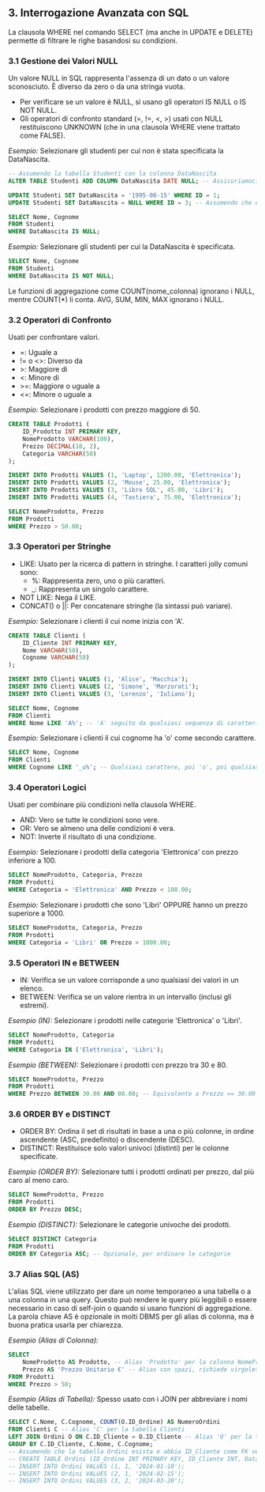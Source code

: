 ## **3. Interrogazione Avanzata con SQL**

La clausola WHERE nel comando SELECT (ma anche in UPDATE e DELETE) permette di filtrare le righe basandosi su condizioni.

### **3.1 Gestione dei Valori NULL**

Un valore NULL in SQL rappresenta l'assenza di un dato o un valore sconosciuto. È diverso da zero o da una stringa vuota.

- Per verificare se un valore è NULL, si usano gli operatori IS NULL o IS NOT NULL.
- Gli operatori di confronto standard (=, !=, <, >) usati con NULL restituiscono UNKNOWN (che in una clausola WHERE viene trattato come FALSE).

*Esempio:* Selezionare gli studenti per cui non è stata specificata la DataNascita.

```sql
-- Assumendo la tabella Studenti con la colonna DataNascita  
ALTER TABLE Studenti ADD COLUMN DataNascita DATE NULL; -- Assicuriamoci che esista e possa essere NULL  

UPDATE Studenti SET DataNascita = '1995-08-15' WHERE ID = 1;  
UPDATE Studenti SET DataNascita = NULL WHERE ID = 3; -- Assumendo che esista uno studente con ID 3  

SELECT Nome, Cognome  
FROM Studenti  
WHERE DataNascita IS NULL;
```

*Esempio:* Selezionare gli studenti per cui la DataNascita è specificata.

```sql
SELECT Nome, Cognome  
FROM Studenti  
WHERE DataNascita IS NOT NULL;
```

Le funzioni di aggregazione come COUNT(nome_colonna) ignorano i NULL, mentre COUNT(*) li conta. AVG, SUM, MIN, MAX ignorano i NULL.

### **3.2 Operatori di Confronto**

Usati per confrontare valori.

- =: Uguale a
- != o <>: Diverso da
- \>: Maggiore di
- <: Minore di
- \>=: Maggiore o uguale a
- <=: Minore o uguale a

*Esempio:* Selezionare i prodotti con prezzo maggiore di 50.

```sql
CREATE TABLE Prodotti (  
    ID_Prodotto INT PRIMARY KEY,  
    NomeProdotto VARCHAR(100),  
    Prezzo DECIMAL(10, 2),  
    Categoria VARCHAR(50)  
);  

INSERT INTO Prodotti VALUES (1, 'Laptop', 1200.00, 'Elettronica');  
INSERT INTO Prodotti VALUES (2, 'Mouse', 25.00, 'Elettronica');  
INSERT INTO Prodotti VALUES (3, 'Libro SQL', 45.00, 'Libri');  
INSERT INTO Prodotti VALUES (4, 'Tastiera', 75.00, 'Elettronica');  

SELECT NomeProdotto, Prezzo  
FROM Prodotti  
WHERE Prezzo > 50.00;
```

### **3.3 Operatori per Stringhe**

- LIKE: Usato per la ricerca di pattern in stringhe. I caratteri jolly comuni sono:
  - %: Rappresenta zero, uno o più caratteri.
  - _: Rappresenta un singolo carattere.
- NOT LIKE: Nega il LIKE.
- CONCAT() o ||: Per concatenare stringhe (la sintassi può variare).

*Esempio:* Selezionare i clienti il cui nome inizia con 'A'.

```sql
CREATE TABLE Clienti (  
    ID_Cliente INT PRIMARY KEY,  
    Nome VARCHAR(50),  
    Cognome VARCHAR(50)  
);  

INSERT INTO Clienti VALUES (1, 'Alice', 'Macchia');  
INSERT INTO Clienti VALUES (2, 'Simone', 'Marzorati');  
INSERT INTO Clienti VALUES (3, 'Lorenzo', 'Iuliano');  

SELECT Nome, Cognome  
FROM Clienti  
WHERE Nome LIKE 'A%'; -- 'A' seguito da qualsiasi sequenza di caratteri
```

*Esempio:* Selezionare i clienti il cui cognome ha 'o' come secondo carattere.

```sql
SELECT Nome, Cognome  
FROM Clienti  
WHERE Cognome LIKE '_u%'; -- Qualsiasi carattere, poi 'o', poi qualsiasi sequenza
```

### **3.4 Operatori Logici**

Usati per combinare più condizioni nella clausola WHERE.

- AND: Vero se tutte le condizioni sono vere.
- OR: Vero se almeno una delle condizioni è vera.
- NOT: Inverte il risultato di una condizione.

*Esempio:* Selezionare i prodotti della categoria 'Elettronica' con prezzo inferiore a 100.

```sql
SELECT NomeProdotto, Categoria, Prezzo  
FROM Prodotti  
WHERE Categoria = 'Elettronica' AND Prezzo < 100.00;
```

*Esempio:* Selezionare i prodotti che sono 'Libri' OPPURE hanno un prezzo superiore a 1000.

```sql
SELECT NomeProdotto, Categoria, Prezzo  
FROM Prodotti  
WHERE Categoria = 'Libri' OR Prezzo > 1000.00;
```

### **3.5 Operatori IN e BETWEEN**

- IN: Verifica se un valore corrisponde a uno qualsiasi dei valori in un elenco.
- BETWEEN: Verifica se un valore rientra in un intervallo (inclusi gli estremi).

*Esempio (IN):* Selezionare i prodotti nelle categorie 'Elettronica' o 'Libri'.

```sql
SELECT NomeProdotto, Categoria  
FROM Prodotti  
WHERE Categoria IN ('Elettronica', 'Libri');
```

*Esempio (BETWEEN):* Selezionare i prodotti con prezzo tra 30 e 80.

```sql
SELECT NomeProdotto, Prezzo  
FROM Prodotti  
WHERE Prezzo BETWEEN 30.00 AND 80.00; -- Equivalente a Prezzo >= 30.00 AND Prezzo <= 80.00
```

### **3.6 ORDER BY e DISTINCT**

- ORDER BY: Ordina il set di risultati in base a una o più colonne, in ordine ascendente (ASC, predefinito) o discendente (DESC).
- DISTINCT: Restituisce solo valori univoci (distinti) per le colonne specificate.

*Esempio (ORDER BY):* Selezionare tutti i prodotti ordinati per prezzo, dal più caro al meno caro.

```sql
SELECT NomeProdotto, Prezzo  
FROM Prodotti  
ORDER BY Prezzo DESC;
```

*Esempio (DISTINCT):* Selezionare le categorie univoche dei prodotti.

```sql
SELECT DISTINCT Categoria  
FROM Prodotti  
ORDER BY Categoria ASC; -- Opzionale, per ordinare le categorie
```

### **3.7 Alias SQL (AS)**

L'alias SQL viene utilizzato per dare un nome temporaneo a una tabella o a una colonna in una query. Questo può rendere le query più leggibili o essere necessario in caso di self-join o quando si usano funzioni di aggregazione. La parola chiave AS è opzionale in molti DBMS per gli alias di colonna, ma è buona pratica usarla per chiarezza.

*Esempio (Alias di Colonna):*

```sql
SELECT  
    NomeProdotto AS Prodotto, -- Alias 'Prodotto' per la colonna NomeProdotto  
    Prezzo AS 'Prezzo Unitario €' -- Alias con spazi, richiede virgolette  
FROM Prodotti  
WHERE Prezzo > 50;
```

*Esempio (Alias di Tabella):* Spesso usato con i JOIN per abbreviare i nomi delle tabelle.

```sql
SELECT C.Nome, C.Cognome, COUNT(O.ID_Ordine) AS NumeroOrdini  
FROM Clienti C -- Alias 'C' per la tabella Clienti  
LEFT JOIN Ordini O ON C.ID_Cliente = O.ID_Cliente -- Alias 'O' per la tabella Ordini  
GROUP BY C.ID_Cliente, C.Nome, C.Cognome;  
-- Assumendo che la tabella Ordini esista e abbia ID_Cliente come FK verso Clienti  
-- CREATE TABLE Ordini (ID_Ordine INT PRIMARY KEY, ID_Cliente INT, DataOrdine DATE, FOREIGN KEY (ID_Cliente) REFERENCES Clienti(ID_Cliente));  
-- INSERT INTO Ordini VALUES (1, 1, '2024-01-10');  
-- INSERT INTO Ordini VALUES (2, 1, '2024-02-15');  
-- INSERT INTO Ordini VALUES (3, 2, '2024-03-20');
```